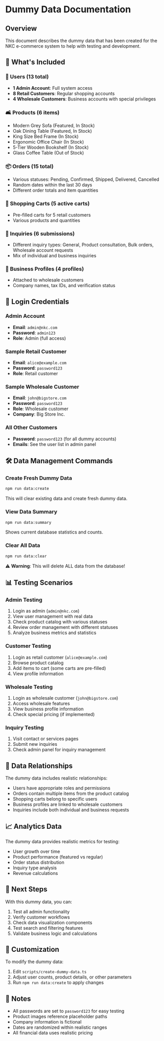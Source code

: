 # Dummy Data Documentation

## Overview
This document describes the dummy data that has been created for the NKC e-commerce system to help with testing and development.

## 🎯 What's Included

### 👥 Users (13 total)
- **1 Admin Account**: Full system access
- **8 Retail Customers**: Regular shopping accounts
- **4 Wholesale Customers**: Business accounts with special privileges

### 🛋️ Products (6 items)
- Modern Grey Sofa (Featured, In Stock)
- Oak Dining Table (Featured, In Stock)
- King Size Bed Frame (In Stock)
- Ergonomic Office Chair (In Stock)
- 5-Tier Wooden Bookshelf (In Stock)
- Glass Coffee Table (Out of Stock)

### 📦 Orders (15 total)
- Various statuses: Pending, Confirmed, Shipped, Delivered, Cancelled
- Random dates within the last 30 days
- Different order totals and item quantities

### 🛒 Shopping Carts (5 active carts)
- Pre-filled carts for 5 retail customers
- Various products and quantities

### 📝 Inquiries (6 submissions)
- Different inquiry types: General, Product consultation, Bulk orders, Wholesale account requests
- Mix of individual and business inquiries

### 🏢 Business Profiles (4 profiles)
- Attached to wholesale customers
- Company names, tax IDs, and verification status

## 🔑 Login Credentials

### Admin Account
- **Email**: `admin@nkc.com`
- **Password**: `admin123`
- **Role**: Admin (full access)

### Sample Retail Customer
- **Email**: `alice@example.com`
- **Password**: `password123`
- **Role**: Retail customer

### Sample Wholesale Customer
- **Email**: `john@bigstore.com`
- **Password**: `password123`
- **Role**: Wholesale customer
- **Company**: Big Store Inc.

### All Other Customers
- **Password**: `password123` (for all dummy accounts)
- **Emails**: See the user list in admin panel

## 🛠️ Data Management Commands

### Create Fresh Dummy Data
```bash
npm run data:create
```
This will clear existing data and create fresh dummy data.

### View Data Summary
```bash
npm run data:summary
```
Shows current database statistics and counts.

### Clear All Data
```bash
npm run data:clear
```
⚠️ **Warning**: This will delete ALL data from the database!

## 📊 Testing Scenarios

### Admin Testing
1. Login as admin (`admin@nkc.com`)
2. View user management with real data
3. Check product catalog with various statuses
4. Review order management with different statuses
5. Analyze business metrics and statistics

### Customer Testing
1. Login as retail customer (`alice@example.com`)
2. Browse product catalog
3. Add items to cart (some carts are pre-filled)
4. View profile information

### Wholesale Testing
1. Login as wholesale customer (`john@bigstore.com`)
2. Access wholesale features
3. View business profile information
4. Check special pricing (if implemented)

### Inquiry Testing
1. Visit contact or services pages
2. Submit new inquiries
3. Check admin panel for inquiry management

## 🔄 Data Relationships

The dummy data includes realistic relationships:
- Users have appropriate roles and permissions
- Orders contain multiple items from the product catalog
- Shopping carts belong to specific users
- Business profiles are linked to wholesale customers
- Inquiries include both individual and business requests

## 📈 Analytics Data

The dummy data provides realistic metrics for testing:
- User growth over time
- Product performance (featured vs regular)
- Order status distribution
- Inquiry type analysis
- Revenue calculations

## 🚀 Next Steps

With this dummy data, you can:
1. Test all admin functionality
2. Verify customer workflows
3. Check data visualization components
4. Test search and filtering features
5. Validate business logic and calculations

## 🔧 Customization

To modify the dummy data:
1. Edit `scripts/create-dummy-data.ts`
2. Adjust user counts, product details, or other parameters
3. Run `npm run data:create` to apply changes

## 📝 Notes

- All passwords are set to `password123` for easy testing
- Product images reference placeholder paths
- Company information is fictional
- Dates are randomized within realistic ranges
- All financial data uses realistic pricing
